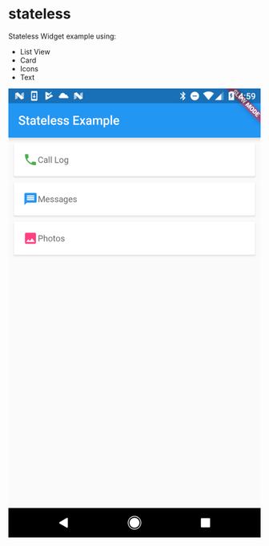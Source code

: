 # stateless

Stateless Widget example using:

- List View
- Card
- Icons
- Text

<img src="https://github.com/murielg/flutter-apps/blob/master/stateless/stateless-MainActivity-08202017165910.png?raw=true" width="640">
